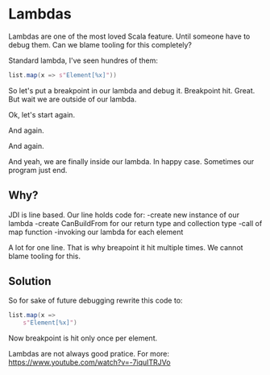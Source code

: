 # Lambdas

Lambdas are one of the most loved Scala feature. Until someone have to debug them. Can we blame tooling for this completely?


Standard lambda, I've seen hundres of them:
```scala
list.map(x => s"Element[%x]"))
```

So let's put a breakpoint in our lambda and debug it.
Breakpoint hit. Great. But wait we are outside of our lambda. 

Ok, let's start again.

And again.

And again.

And yeah, we are finally inside our lambda. In happy case. Sometimes our program just end.

## Why?  

JDI is line based. Our line holds code for:
-create new instance of our lambda
-create CanBuildFrom for our return type and collection type
-call of map function
-invoking our lambda for each element

A lot for one line. That is why breapoint it hit multiple times. We cannot blame tooling for this.

## Solution

So for sake of future debugging rewrite this code to:

```scala
list.map(x => 
    s"Element[%x]")
```

Now breakpoint is hit only once per element.

Lambdas are not always good pratice. For more:
https://www.youtube.com/watch?v=-7iquITRJVo
